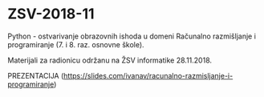 # ZSV-2018-11

Python - ostvarivanje obrazovnih ishoda u domeni Računalno razmišljanje i programiranje (7. i 8. raz. osnovne škole).

Materijali za radionicu održanu na ŽSV informatike 28.11.2018.


PREZENTACIJA
(https://slides.com/ivanav/racunalno-razmisljanje-i-programiranje)
